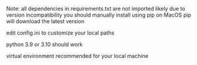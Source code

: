 Note:
all dependencies in requirements.txt are not imported likely due to version incompatibility
you should manually install using pip on MacOS
pip will download the latest version

edit config.ini to customize your local paths

python 3.9 or 3.10 should work 

virtual environment recommended for your local machine 
